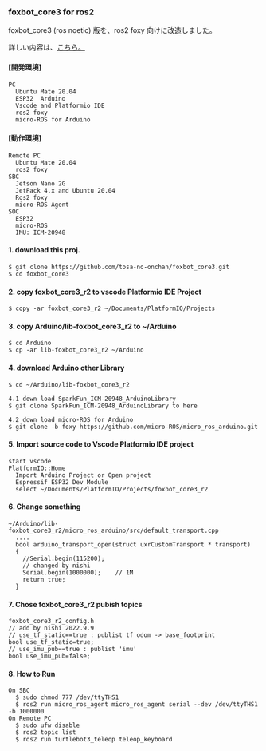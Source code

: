 ### foxbot_core3 for ros2
foxbot_core3 (ros noetic) 版を、ros2 foxy 向けに改造しました。 

詳しい内容は、[こちら。](http://www.netosa.com/blog/2022/10/ros2-esp32arduino.html)  
  
#### [開発環境]  
    
    PC  
      Ubuntu Mate 20.04  
      ESP32  Arduino  
      Vscode and Platformio IDE  
      ros2 foxy  
      micro-ROS for Arduino  

#### [動作環境]  
    
    Remote PC  
      Ubuntu Mate 20.04  
      ros2 foxy  
    SBC  
      Jetson Nano 2G  
      JetPack 4.x and Ubuntu 20.04  
      Ros2 foxy  
      micro-ROS Agent  
    SOC  
      ESP32  
      micro-ROS  
      IMU: ICM-20948
    

#### 1. download this proj.  
    
    $ git clone https://github.com/tosa-no-onchan/foxbot_core3.git  
    $ cd foxbot_core3  

#### 2. copy foxbot_core3_r2 to vscode Platformio IDE Project  
    
    $ copy -ar foxbot_core3_r2 ~/Documents/PlatformIO/Projects  


#### 3. copy Arduino/lib-foxbot_core3_r2 to ~/Arduino
    
    $ cd Arduino  
    $ cp -ar lib-foxbot_core3_r2 ~/Arduino  
  
  

#### 4. download Arduino other Library 
    
    $ cd ~/Arduino/lib-foxbot_core3_r2  
    
    4.1 down load SparkFun_ICM-20948_ArduinoLibrary  
    $ git clone SparkFun_ICM-20948_ArduinoLibrary to here  
    
    4.2 down load micro-ROS for Arduino  
    $ git clone -b foxy https://github.com/micro-ROS/micro_ros_arduino.git  

#### 5. Import source code to Vscode Platformio IDE project  
    
    start vscode  
    PlatformIO::Home  
      Import Arduino Project or Open project  
      Espressif ESP32 Dev Module  
      select ~/Documents/PlatformIO/Projects/foxbot_core3_r2  

#### 6. Change something 
    
    ~/Arduino/lib-foxbot_core3_r2/micro_ros_arduino/src/default_transport.cpp  
      ....   
      bool arduino_transport_open(struct uxrCustomTransport * transport)  
      {  
        //Serial.begin(115200);  
        // changed by nishi  
        Serial.begin(1000000);    // 1M  
        return true;  
      }  
    
#### 7. Chose foxbot_core3_r2 pubish topics    
    
    foxbot_core3_r2_config.h    
    // add by nishi 2022.9.9    
    // use_tf_static==true : publist tf odom -> base_footprint   
    bool use_tf_static=true;    
    // use_imu_pub==true : publist 'imu'   
    bool use_imu_pub=false;    

#### 8. How to Run    
    
    On SBC  
      $ sudo chmod 777 /dev/ttyTHS1  
      $ ros2 run micro_ros_agent micro_ros_agent serial --dev /dev/ttyTHS1 -b 1000000  
    On Remote PC  
      $ sudo ufw disable  
      $ ros2 topic list  
      $ ros2 run turtlebot3_teleop teleop_keyboard
   

